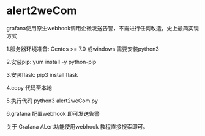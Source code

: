 # alert2weCom
grafana使用原生webhook调用企微发送告警，不需进行任何改造，史上最简实现方式

1.服务器环境准备:
Centos >= 7.0  或windows 需要安装python3

2.安装pip:
yum install -y python-pip

3.安装flask:
pip3 install flask

4.copy 代码至本地

5.执行代码 python3 alert2weCom.py

6.grafana 配置webhook 即可发送告警

关于 Grafana ALert功能使用webhook 教程直接搜索即可。
